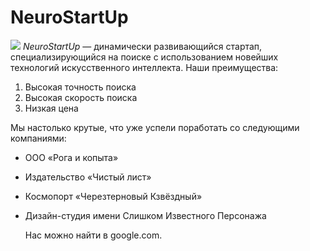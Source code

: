 # NeuroStartUp
![](https://netology-code.github.io/git-homeworks/introduction/assets/logo.png)
*NeuroStartUp* — динамически развивающийся стартап, специализирующийся на поиске с использованием новейших технологий искусственного интеллекта.
Наши преимущества:
1. Высокая точность поиска
2.  Высокая скорость поиска
3.   Низкая цена
   
Мы настолько крутые, что уже успели поработать со следующими компаниями:
- ООО «Рога и копыта»
- Издательство «Чистый лист»
- Космопорт «Черезтерновый Кзвёздный»
- Дизайн-студия имени Слишком Известного Персонажа
  
  Нас можно найти в google.com.